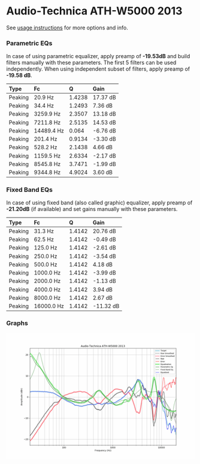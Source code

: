 # Audio-Technica ATH-W5000 2013
See [usage instructions](https://github.com/jaakkopasanen/AutoEq#usage) for more options and info.

### Parametric EQs
In case of using parametric equalizer, apply preamp of **-19.53dB** and build filters manually
with these parameters. The first 5 filters can be used independently.
When using independent subset of filters, apply preamp of **-19.58 dB**.

| Type    | Fc         |      Q | Gain     |
|:--------|:-----------|:-------|:---------|
| Peaking | 20.9 Hz    | 1.4238 | 17.37 dB |
| Peaking | 34.4 Hz    | 1.2493 | 7.36 dB  |
| Peaking | 3259.9 Hz  | 2.3507 | 13.18 dB |
| Peaking | 7211.8 Hz  | 2.5135 | 14.53 dB |
| Peaking | 14489.4 Hz | 0.064  | -6.76 dB |
| Peaking | 201.4 Hz   | 0.9134 | -3.30 dB |
| Peaking | 528.2 Hz   | 2.1438 | 4.66 dB  |
| Peaking | 1159.5 Hz  | 2.6334 | -2.17 dB |
| Peaking | 8545.8 Hz  | 3.7471 | -1.99 dB |
| Peaking | 9344.8 Hz  | 4.9024 | 3.60 dB  |

### Fixed Band EQs
In case of using fixed band (also called graphic) equalizer, apply preamp of **-21.20dB**
(if available) and set gains manually with these parameters.

| Type    | Fc         |      Q | Gain      |
|:--------|:-----------|:-------|:----------|
| Peaking | 31.3 Hz    | 1.4142 | 20.76 dB  |
| Peaking | 62.5 Hz    | 1.4142 | -0.49 dB  |
| Peaking | 125.0 Hz   | 1.4142 | -2.61 dB  |
| Peaking | 250.0 Hz   | 1.4142 | -3.54 dB  |
| Peaking | 500.0 Hz   | 1.4142 | 4.18 dB   |
| Peaking | 1000.0 Hz  | 1.4142 | -3.99 dB  |
| Peaking | 2000.0 Hz  | 1.4142 | -1.13 dB  |
| Peaking | 4000.0 Hz  | 1.4142 | 3.94 dB   |
| Peaking | 8000.0 Hz  | 1.4142 | 2.67 dB   |
| Peaking | 16000.0 Hz | 1.4142 | -11.32 dB |

### Graphs
![](./Audio-Technica%20ATH-W5000%202013.png)